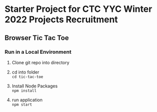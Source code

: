 # Starter Project for CTC YYC Winter 2022 Projects Recruitment

## Browser Tic Tac Toe

### Run in a Local Environment

1. Clone git repo into directory

2. cd into folder<br/>
`cd tic-tac-toe`

3. Install Node Packages<br/>
`npm install`

4. run application<br/>
`npm start`
